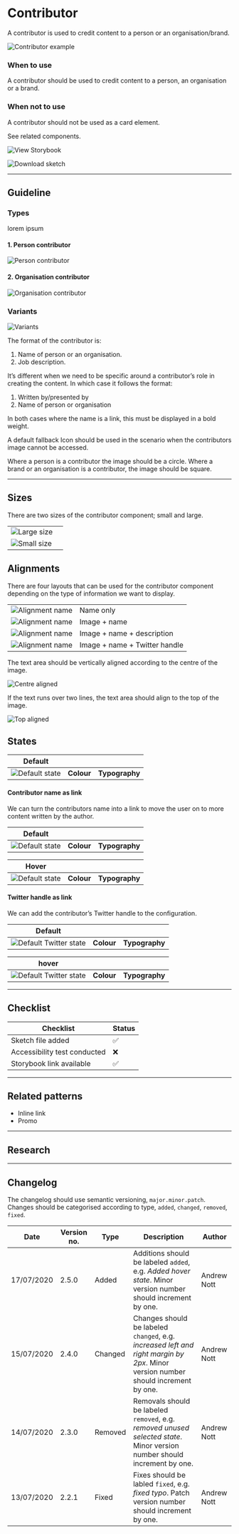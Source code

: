 # Contributor

A contributor is used to credit content to a person or an organisation/brand.

![Contributor example](contributor-example.png)

### When to use

A contributor should be used to credit content to a person, an organisation or a brand.

### When not to use

A contributor should not be used as a card element.

See related components.

![View Storybook](view-storybook.png)

![Download sketch](download-sketch.png)

***

## Guideline

### Types

lorem ipsum

#### 1. Person contributor

![Person contributor](person-contributor.png)


#### 2. Organisation contributor

![Organisation contributor](organisation-contributor.png)


### Variants

![Variants](variants.png)




The format of the contributor is:

1. Name of person or an organisation.
2. Job description.

It’s different when we need to be specific around a contributor’s role in creating the content. In which case it follows the format:


1. Written by/presented by
2. Name of person or organisation

In both cases where the name is a link, this must be displayed in a bold weight.

A default fallback Icon should be used in the scenario when the contributors image cannot be accessed.

Where a person is a contributor the image should be a circle. Where a brand or an organisation is a contributor, the image should be square.



***

## Sizes

There are two sizes of the contributor component; small and large.

| | |
|-|-|
| ![Large size](large-size.png) | |
| ![Small size](small-size.png) | |




## Alignments

There are four layouts that can be used for the contributor component depending on the type of information we want to display.

| | |
|-|-|
| ![Alignment name](alignment-name.png) | Name only |
| ![Alignment name](alignment-image-name.png) | Image + name |
| ![Alignment name](alignment-image-name-description.png) | Image + name + description |
| ![Alignment name](alignment-name-handle.png) | Image + name + Twitter handle |



The text area should be vertically aligned according to the centre of the image.

![Centre aligned](centre-aligned.png)

If the text runs over two lines, the text area should align to the top of the image.

![Top aligned](top-aligned.png)

## States

| Default | | |
| ------- |-|-|
| ![Default state](default-state.png) | **Colour** | **Typography** |

#### Contributor name as link

We can turn the contributors name into a link to move the user on to more content written by the author.

| Default | | |
| ------- |-|-|
| ![Default state](default-state.png) | **Colour** | **Typography** |


| Hover | | |
| ------- |-|-|
| ![Default state](hover-state.png) | **Colour** | **Typography** |


#### Twitter handle as link
We can add the contributor’s Twitter handle to the configuration.


| Default | | |
| ------- |-|-|
| ![Default Twitter state](default-twitter-state.png) | **Colour** | **Typography** |


| hover | | |
| ------- |-|-|
| ![Default Twitter state](twitter-hover-state.png) | **Colour** | **Typography** |


***


## Checklist

| Checklist | Status |
| --------- | ------ |
| Sketch file added | :white_check_mark: |
| Accessibility test conducted | :x: |
| Storybook link available | :white_check_mark: |


***


## Related patterns

- Inline link
- Promo

***


## Research



***

## Changelog

The changelog should use semantic versioning, `major.minor.patch`. Changes should be categorised according to type, `added`, `changed`, `removed`, `fixed`.

| Date | Version no. | Type | Description | Author |
| ---- | ----------- | ---- | ----------- | ------ |
| 17/07/2020 | 2.5.0 | Added | Additions should be labeled `added`, e.g. _Added hover state_. Minor version number should increment by one.| Andrew Nott |
| 15/07/2020 | 2.4.0 | Changed | Changes should be labeled `changed`, e.g. _increased left and right margin by 2px_. Minor version number should increment by one. | Andrew Nott |
| 14/07/2020 | 2.3.0 | Removed | Removals should be labeled `removed`, e.g. *removed unused selected state*. Minor version number should increment by one. | Andrew Nott |
| 13/07/2020 | 2.2.1 | Fixed | Fixes should be labled `fixed`, e.g. _fixed typo_. Patch version number should increment by one. | Andrew Nott |
